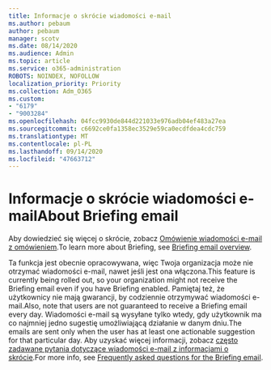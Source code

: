 ```yaml
---
title: Informacje o skrócie wiadomości e-mail
ms.author: pebaum
author: pebaum
manager: scotv
ms.date: 08/14/2020
ms.audience: Admin
ms.topic: article
ms.service: o365-administration
ROBOTS: NOINDEX, NOFOLLOW
localization_priority: Priority
ms.collection: Adm_O365
ms.custom:
- "6179"
- "9003284"
ms.openlocfilehash: 04fcc9930de844d221033e976adb04ef483a27ea
ms.sourcegitcommit: c6692ce0fa1358ec3529e59ca0ecdfdea4cdc759
ms.translationtype: MT
ms.contentlocale: pl-PL
ms.lasthandoff: 09/14/2020
ms.locfileid: "47663712"
---
```

# <a name="about-briefing-email"></a><span data-ttu-id="229db-102">Informacje o skrócie wiadomości e-mail</span><span class="sxs-lookup"><span data-stu-id="229db-102">About Briefing email</span></span>

<span data-ttu-id="229db-103">Aby dowiedzieć się więcej o skrócie, zobacz [Omówienie wiadomości e-mail z omówieniem](https://docs.microsoft.com/briefing/be-overview).</span><span class="sxs-lookup"><span data-stu-id="229db-103">To learn more about Briefing, see [Briefing email overview](https://docs.microsoft.com/briefing/be-overview).</span></span>  

<span data-ttu-id="229db-104">Ta funkcja jest obecnie opracowywana, więc Twoja organizacja może nie otrzymać wiadomości e-mail, nawet jeśli jest ona włączona.</span><span class="sxs-lookup"><span data-stu-id="229db-104">This feature is currently being rolled out, so your organization might not receive the Briefing email even if you have Briefing enabled.</span></span> <span data-ttu-id="229db-105">Pamiętaj też, że użytkownicy nie mają gwarancji, by codziennie otrzymywać wiadomości e-mail.</span><span class="sxs-lookup"><span data-stu-id="229db-105">Also, note that users are not guaranteed to receive a Briefing email every day.</span></span> <span data-ttu-id="229db-106">Wiadomości e-mail są wysyłane tylko wtedy, gdy użytkownik ma co najmniej jedno sugestię umożliwiającą działanie w danym dniu.</span><span class="sxs-lookup"><span data-stu-id="229db-106">The emails are sent only when the user has at least one actionable suggestion for that particular day.</span></span> <span data-ttu-id="229db-107">Aby uzyskać więcej informacji, zobacz [często zadawane pytania dotyczące wiadomości e-mail z informacjami o skrócie](https://docs.microsoft.com/briefing/be-faqs).</span><span class="sxs-lookup"><span data-stu-id="229db-107">For more info, see [Frequently asked questions for the Briefing email](https://docs.microsoft.com/briefing/be-faqs).</span></span>